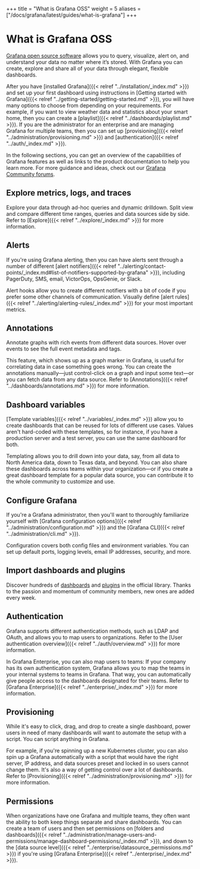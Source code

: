 +++
title = "What is Grafana OSS"
weight = 5
aliases = ["/docs/grafana/latest/guides/what-is-grafana"]
+++

# What is Grafana OSS

[Grafana open source software](https://grafana.com/oss/) allows you to query, visualize, alert on, and understand your data no matter where it’s stored. With Grafana you can create, explore and share all of your data through elegant, flexible dashboards.

After you have [installed Grafana]({{< relref "../installation/_index.md" >}}) and set up your first dashboard using instructions in [Getting started with Grafana]({{< relref "../getting-started/getting-started.md" >}}), you will have many options to choose from depending on your requirements. For example, if you want to view weather data and statistics about your smart home, then you can create a [playlist]({{< relref "../dashboards/playlist.md" >}}). If you are the administrator for an enterprise and are managing Grafana for multiple teams, then you can set up [provisioning]({{< relref "../administration/provisioning.md" >}}) and [authentication]({{< relref "../auth/_index.md" >}}).

In the following sections, you can get an overview of the capabilities of Grafana features as well as links to the product documentation to help you learn more. For more guidance and ideas, check out our [Grafana Community forums](https://community.grafana.com/).

## Explore metrics, logs, and traces

Explore your data through ad-hoc queries and dynamic drilldown. Split view and compare different time ranges, queries and data sources side by side. Refer to [Explore]({{< relref "../explore/_index.md" >}}) for more information.

## Alerts

If you're using Grafana alerting, then you can have alerts sent through a number of different [alert notifiers]({{< relref "../alerting/contact-points/_index.md#list-of-notifiers-supported-by-grafana" >}}), including PagerDuty, SMS, email, VictorOps, OpsGenie, or Slack.

Alert hooks allow you to create different notifiers with a bit of code if you prefer some other channels of communication. Visually define [alert rules]({{< relref "../alerting/alerting-rules/_index.md" >}}) for your most important metrics.

## Annotations

Annotate graphs with rich events from different data sources. Hover over events to see the full event metadata and tags.

This feature, which shows up as a graph marker in Grafana, is useful for correlating data in case something goes wrong. You can create the annotations manually—just control-click on a graph and input some text—or you can fetch data from any data source. Refer to [Annotations]({{< relref "../dashboards/annotations.md" >}}) for more information.

## Dashboard variables

[Template variables]({{< relref "../variables/_index.md" >}}) allow you to create dashboards that can be reused for lots of different use cases. Values aren't hard-coded with these templates, so for instance, if you have a production server and a test server, you can use the same dashboard for both.

Templating allows you to drill down into your data, say, from all data to North America data, down to Texas data, and beyond. You can also share these dashboards across teams within your organization—or if you create a great dashboard template for a popular data source, you can contribute it to the whole community to customize and use.

## Configure Grafana

If you're a Grafana administrator, then you'll want to thoroughly familiarize yourself with [Grafana configuration options]({{< relref "../administration/configuration.md" >}}) and the [Grafana CLI]({{< relref "../administration/cli.md" >}}).

Configuration covers both config files and environment variables. You can set up default ports, logging levels, email IP addresses, security, and more.

## Import dashboards and plugins

Discover hundreds of [dashboards](https://grafana.com/grafana/dashboards) and [plugins](https://grafana.com/grafana/plugins) in the official library. Thanks to the passion and momentum of community members, new ones are added every week.

## Authentication

Grafana supports different authentication methods, such as LDAP and OAuth, and allows you to map users to organizations. Refer to the [User authentication overview]({{< relref "../auth/overview.md" >}}) for more information.

In Grafana Enterprise, you can also map users to teams: If your company has its own authentication system, Grafana allows you to map the teams in your internal systems to teams in Grafana. That way, you can automatically give people access to the dashboards designated for their teams. Refer to [Grafana Enterprise]({{< relref "../enterprise/_index.md" >}}) for more information.

## Provisioning

While it's easy to click, drag, and drop to create a single dashboard, power users in need of many dashboards will want to automate the setup with a script. You can script anything in Grafana.

For example, if you're spinning up a new Kubernetes cluster, you can also spin up a Grafana automatically with a script that would have the right server, IP address, and data sources preset and locked in so users cannot change them. It's also a way of getting control over a lot of dashboards. Refer to [Provisioning]({{< relref "../administration/provisioning.md" >}}) for more information.

## Permissions

When organizations have one Grafana and multiple teams, they often want the ability to both keep things separate and share dashboards. You can create a team of users and then set permissions on [folders and dashboards]({{< relref "../administration/manage-users-and-permissions/manage-dashboard-permissions/_index.md" >}}), and down to the [data source level]({{< relref "../enterprise/datasource_permissions.md" >}}) if you're using [Grafana Enterprise]({{< relref "../enterprise/_index.md" >}}).

